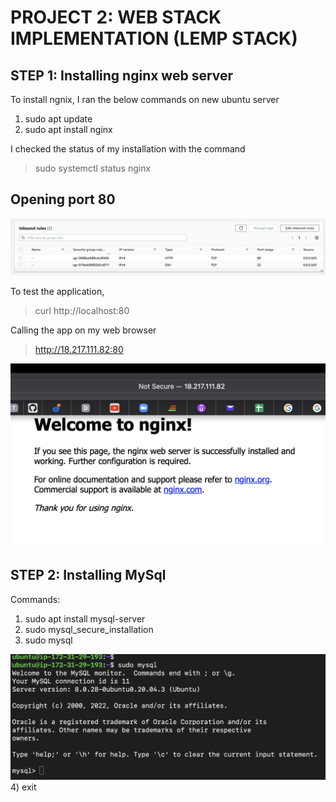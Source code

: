 # PROJECT 2: WEB STACK IMPLEMENTATION (LEMP STACK)
## STEP 1: Installing nginx web server
To install ngnix, I ran the below commands on new ubuntu server
1) sudo apt update
2) sudo apt install nginx

I checked the status of my installation with the command
> sudo systemctl status nginx

## Opening port 80
![Installing apache!](images/p2ss0.png)

To test the application,
> curl http://localhost:80

Calling the app on my web browser
> http://18.217.111.82:80

![Installing apache!](images/p2ss1.png)

## STEP 2: Installing MySql
Commands:
1) sudo apt install mysql-server
2) sudo mysql_secure_installation
3) sudo mysql

![Installing apache!](images/p2ss2.png)
4) exit